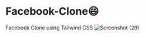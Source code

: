 # Facebook-Clone😄
Facebook Clone using Tailwind CSS
![Screenshot (29)](https://github.com/Sahdev-rajput/Facebook-Clone/assets/108891970/a8ec903d-7696-4e14-bd92-d17d59e50792)
